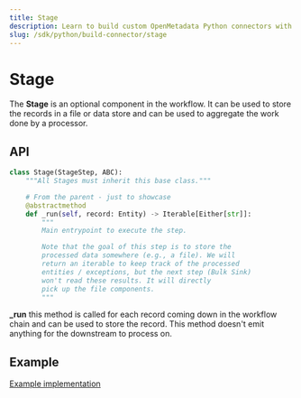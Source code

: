 ```yaml
---
title: Stage
description: Learn to build custom OpenMetadata Python connectors with our comprehensive stage development guide. Step-by-step tutorials and code examples included.
slug: /sdk/python/build-connector/stage
---
```


# Stage
The **Stage** is an optional component in the workflow. It can be used to store the records in a file or data store and can be used to aggregate the work done by a processor.

## API
```python
class Stage(StageStep, ABC):
    """All Stages must inherit this base class."""

    # From the parent - just to showcase
    @abstractmethod
    def _run(self, record: Entity) -> Iterable[Either[str]]:
        """
        Main entrypoint to execute the step.

        Note that the goal of this step is to store the
        processed data somewhere (e.g., a file). We will
        return an iterable to keep track of the processed
        entities / exceptions, but the next step (Bulk Sink)
        won't read these results. It will directly
        pick up the file components.
        """
```

**_run** this method is called for each record coming down in the workflow chain and can be used to store the record. This method doesn't emit anything for the downstream to process on.

## Example
[Example implementation](https://github.com/open-metadata/OpenMetadata/blob/main/ingestion/src/metadata/ingestion/stage/table_usage.py#L42)
